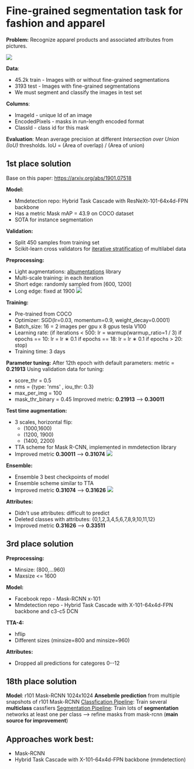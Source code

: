 # Fine-grained segmentation task for fashion and apparel
**Problem:** Recognize apparel products and associated attributes from pictures.

![](https://s3.amazonaws.com/ifashionist/Kaggle/Kaggle3.jpg)

**Data**:
* 45.2k train - Images with or without fine-grained segmentations 
* 3193 test - Images with fine-grained segmentations
* We must segment and classify the images in test set

**Columns**:
* ImageId - unique Id of an image
* EncodedPixels - masks in run-length encoded format
* ClassId - class id for this mask

**Evaluation**: Mean average precision at different *Intersection over Union (IoU)* thresholds. 
IoU = (Area of overlap) / (Area of union)

## 1st place solution
Base on this paper: https://arxiv.org/abs/1901.07518

**Model:**
* Mmdetection repo: Hybrid Task Cascade with ResNeXt-101-64x4d-FPN backbone
* Has a metric Mask mAP = 43.9 on COCO dataset
* SOTA for instance segmentation

**Validation:**
* Split 450 samples from training set
* Scikit-learn cross validators for [iterative stratification](https://github.com/trent-b/iterative-stratification) of multilabel data

**Preprocessing:**
 * Light augmentations:  [albumentations](https://github.com/albumentations-team/albumentations) library
 * Multi-scale training: in each iteration
 * Short edge: randomly sampled from [600, 1200]
 * Long edge: fixed at 1900
![](https://raw.githubusercontent.com/amirassov/kaggle-imaterialist/master/figures/preproc.png)

**Training:**
* Pre-trained from COCO
* Optimizer: SGD(lr=0.03, momentum=0.9, weight_decay=0.0001)
* Batch_size: 16 = 2 images per gpu x 8 gpus tesla V100
* Learning rate:
 (if iterations < 500: lr = warmup(warmup_ratio=1 / 3) if epochs == 10: lr = lr ∗ 0.1 if epochs == 18: lr = lr ∗ 0.1 if epochs > 20: stop)
* Training time: 3 days

**Parameter tuning:**
After 12th epoch with default parameters: metric = **0.21913**
Using validation data for tuning:
* score_thr = 0.5
* nms = {type: 'nms' , iou_thr: 0.3}
* max_per_img = 100
* mask_thr_binary = 0.45
Improved metric: **0.21913** --> **0.30011**

**Test time augmentation:**
* 3 scales, horizontal flip:
    * (1000,1600)
    * (1200, 1900)
    * (1400, 2200)
* TTA scheme for Mask R-CNN, implemented in mmdetection library
* Improved metric **0.30011** --> **0.31074**
![](https://raw.githubusercontent.com/amirassov/kaggle-imaterialist/master/figures/tta.png)

**Ensemble:**
* Ensemble 3 best checkpoints of model
* Ensemble scheme similar to TTA
* Improved metric **0.31074** --> **0.31626**
![](https://raw.githubusercontent.com/amirassov/kaggle-imaterialist/master/figures/ensemble.png)

**Attributes:**
* Didn't use attributes: difficult to predict
* Deleted classes with attributes: {0,1,2,3,4,5,6,7,8,9,10,11,12} 
* Improved metric **0.31626** --> **0.33511**

## 3rd place solution

**Preprocessing:** 
* Minsize: (800,...960)
* Maxsize <= 1600

**Model:**
* Facebook repo - Mask-RCNN x-101
* Mmdetection repo - Hybrid Task Cascade with X-101-64x4d-FPN backbone and c3-c5 DCN

**TTA-4:**
* hflip
* Different sizes (minsize=800 and minsize=960)

**Attributes:**
* Dropped all predictions for categores 0--12

## 18th place solution

**Model**: r101 Mask-RCNN 1024x1024
**Ansebmle prediction** from multiple snapshots of r101 Mask-RCNN
[Classfication Pipeline](https://github.com/musket-ml/classification_training_pipeline): Train several **multiclass** cassfiers
[Segmentation Pipeline](https://github.com/musket-ml/segmentation_training_pipeline): Train lots of **segmentation** networks at least one per class --> refine masks from mask-rcnn (**main source for improvement**)

## Approaches work best:
* Mask-RCNN
* Hybrid Task Cascade with X-101-64x4d-FPN backbone (mmdetection)
